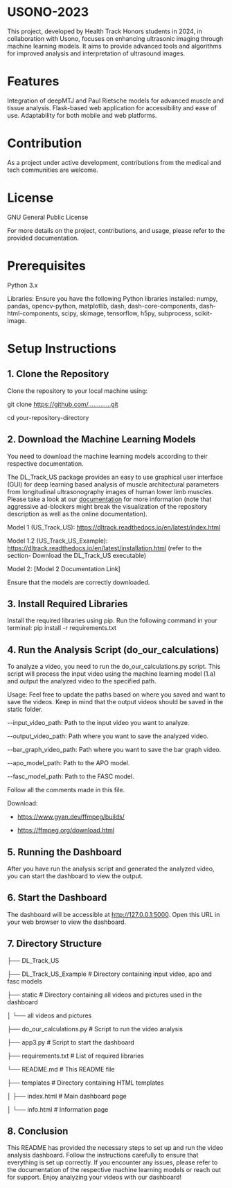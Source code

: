 # USONO-2023
This project, developed by Health Track Honors students in 2024, in collaboration with Usono, focuses on enhancing ultrasonic imaging through machine learning models. It aims to provide advanced tools and algorithms for improved analysis and interpretation of ultrasound images.

# Features
Integration of deepMTJ and Paul Rietsche models for advanced muscle and tissue analysis. Flask-based web application for accessibility and ease of use. Adaptability for both mobile and web platforms.

# Contribution
As a project under active development, contributions from the medical and tech communities are welcome.

# License
GNU General Public License

For more details on the project, contributions, and usage, please refer to the provided documentation.

# Prerequisites

Python 3.x

Libraries: Ensure you have the following Python libraries installed: numpy, pandas, opencv-python, matplotlib, dash, dash-core-components, dash-html-components, scipy, skimage, tensorflow, h5py, subprocess, scikit-image.

# Setup Instructions
## 1. Clone the Repository
Clone the repository to your local machine using:

git clone https://github.com/.............git

cd your-repository-directory


## 2. Download the Machine Learning Models
You need to download the machine learning models according to their respective documentation. 

The DL_Track_US package provides an easy to use graphical user interface (GUI) for deep learning based analysis of muscle architectural parameters from longitudinal ultrasonography images of human lower limb muscles. Please take a look at our [documentation](https://dltrack.readthedocs.io/en/latest/index.html) for more information (note that aggressive ad-blockers might break the visualization of the repository description as well as the online documentation).

Model 1 (US_Track_US): https://dltrack.readthedocs.io/en/latest/index.html

Model 1.2 (US_Track_US_Example): https://dltrack.readthedocs.io/en/latest/installation.html (refer to the section- Download the DL_Track_US executable)

Model 2: [Model 2 Documentation Link]

Ensure that the models are correctly downloaded.

## 3. Install Required Libraries
Install the required libraries using pip. Run the following command in your terminal:
pip install -r requirements.txt

## 4. Run the Analysis Script (do_our_calculations)
To analyze a video, you need to run the do_our_calculations.py script. 
This script will process the input video using the machine learning model (1.a) and output the analyzed video to the specified path.

Usage:
Feel free to update the paths based on where you saved and want to save the videos. Keep in mind that the output videos should 
be saved in the static folder. 

--input_video_path: Path to the input video you want to analyze. 

--output_video_path: Path where you want to save the analyzed video. 

--bar_graph_video_path: Path where you want to save the bar graph video.

--apo_model_path: Path to the APO model.

--fasc_model_path: Path to the FASC model.

Follow all the comments made in this file. 

Download:

- https://www.gyan.dev/ffmpeg/builds/

- https://ffmpeg.org/download.html

## 5. Running the Dashboard
After you have run the analysis script and generated the analyzed video, you can start the dashboard to view the output.

## 6. Start the Dashboard

The dashboard will be accessible at  http://127.0.0.1:5000. Open this URL in your web browser to view the dashboard.

## 7. Directory Structure

├── DL_Track_US  

├── DL_Track_US_Example      # Directory containing input video, apo and fasc models 

├── static                   # Directory containing all videos and pictures used in the dashboard

│   └── all videos and pictures     

├── do_our_calculations.py   # Script to run the video analysis

├── app3.py                  # Script to start the dashboard

├── requirements.txt         # List of required libraries

└── README.md                # This README file

├── templates                # Directory containing HTML templates

│   ├── index.html           # Main dashboard page

│   └── info.html            # Information page

## 8. Conclusion
This README has provided the necessary steps to set up and run the video analysis dashboard. 
Follow the instructions carefully to ensure that everything is set up correctly. 
If you encounter any issues, please refer to the documentation of the respective machine learning models or reach out for support. 
Enjoy analyzing your videos with our dashboard!
